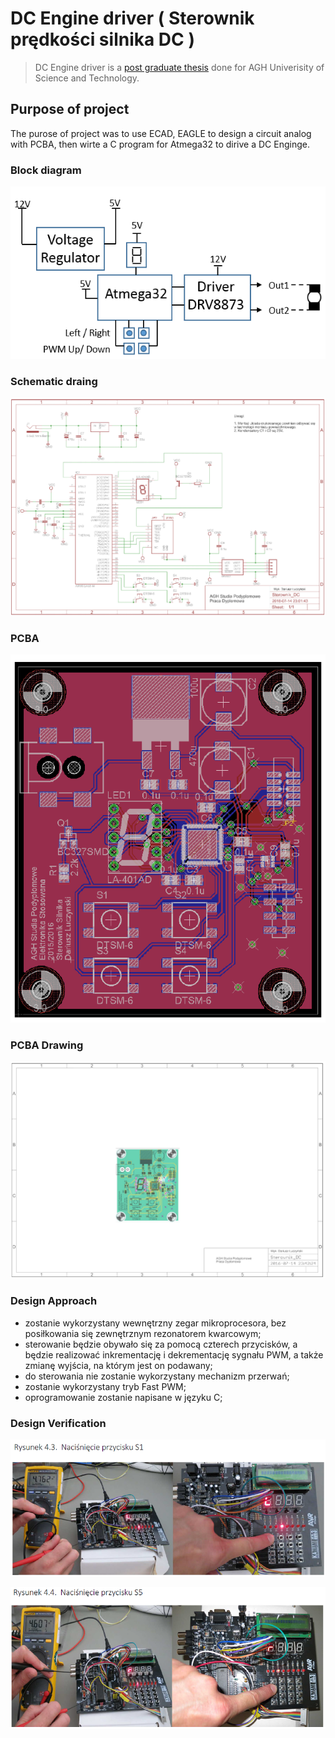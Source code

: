 # DC Engine driver ( Sterownik prędkości silnika DC )

> DC Engine driver is a [post graduate thesis](https://github.com/LuczynskiDar/SilnikDC/blob/master/Praca%20Podyplomowa%20-%20Sterownik%20Silnika%20-%20Dariusz%20%C5%81uczy%C5%84ski.pdf) done for AGH Univerisity of Science and Technology.

## Purpose of project

The purose of project was to use ECAD, EAGLE to design a circuit analog with
PCBA, then wirte a C program for Atmega32 to dirive a DC Enginge.

### Block diagram
![Block diagram](https://github.com/LuczynskiDar/SilnikDC/blob/master/Img/bloc_diagram.PNG)

### Schematic draing

![Schematics](https://github.com/LuczynskiDar/SilnikDC/blob/master/Img/schematic.PNG)

### PCBA
![PCBA view](https://github.com/LuczynskiDar/SilnikDC/blob/master/Img/PCBA_1.PNG)

### PCBA Drawing
![PCBA drawing view](https://github.com/LuczynskiDar/SilnikDC/blob/master/Img/PCBA.PNG)

### Design Approach

- zostanie wykorzystany wewnętrzny zegar mikroprocesora, bez posiłkowania się
zewnętrznym rezonatorem kwarcowym;
- sterowanie będzie obywało się za pomocą czterech przycisków, a będzie realizować
inkrementację i dekrementację sygnału PWM, a także zmianę wyjścia, na którym jest
on podawany;
- do sterowania nie zostanie wykorzystany mechanizm przerwań;
- zostanie wykorzystany tryb Fast PWM;
- oprogramowanie zostanie napisane w języku C;

### Design Verification
![Press S1](https://github.com/LuczynskiDar/SilnikDC/blob/master/Img/press_s1.PNG)

![Press S5](https://github.com/LuczynskiDar/SilnikDC/blob/master/Img/press_s5.PNG)


